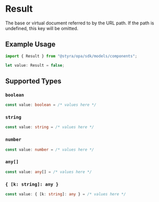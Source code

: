 # Result

The base or virtual document referred to by the URL path. If the path is undefined, this key will be omitted.

## Example Usage

```typescript
import { Result } from "@styra/opa/sdk/models/components";

let value: Result = false;
```

## Supported Types

### `boolean`

```typescript
const value: boolean = /* values here */
```

### `string`

```typescript
const value: string = /* values here */
```

### `number`

```typescript
const value: number = /* values here */
```

### `any[]`

```typescript
const value: any[] = /* values here */
```

### `{ [k: string]: any }`

```typescript
const value: { [k: string]: any } = /* values here */
```

